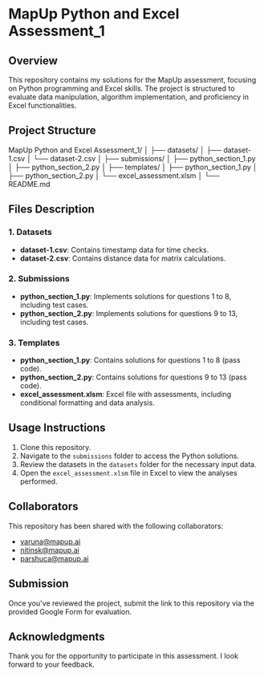 # MapUp Python and Excel Assessment_1

## Overview
This repository contains my solutions for the MapUp assessment, focusing on Python programming and Excel skills. The project is structured to evaluate data manipulation, algorithm implementation, and proficiency in Excel functionalities.

## Project Structure


MapUp Python and Excel Assessment_1/ │ ├── datasets/ │ ├── dataset-1.csv │ └── dataset-2.csv │ ├── submissions/ │ ├── python_section_1.py │ ├── python_section_2.py │ ├── templates/ │ ├── python_section_1.py │ ├── python_section_2.py │ └── excel_assessment.xlsm │ └── README.md



## Files Description

### 1. Datasets
- **dataset-1.csv**: Contains timestamp data for time checks.
- **dataset-2.csv**: Contains distance data for matrix calculations.

### 2. Submissions
- **python_section_1.py**: Implements solutions for questions 1 to 8, including test cases.
- **python_section_2.py**: Implements solutions for questions 9 to 13, including test cases.

### 3. Templates
- **python_section_1.py**: Contains solutions for questions 1 to 8 (pass code).
- **python_section_2.py**: Contains solutions for questions 9 to 13 (pass code).
- **excel_assessment.xlsm**: Excel file with assessments, including conditional formatting and data analysis.

## Usage Instructions
1. Clone this repository.
2. Navigate to the `submissions` folder to access the Python solutions.
3. Review the datasets in the `datasets` folder for the necessary input data.
4. Open the `excel_assessment.xlsm` file in Excel to view the analyses performed.

## Collaborators
This repository has been shared with the following collaborators:
- varuna@mapup.ai
- nitinsk@mapup.ai
- parshuca@mapup.ai

## Submission
Once you've reviewed the project, submit the link to this repository via the provided Google Form for evaluation.

## Acknowledgments
Thank you for the opportunity to participate in this assessment. I look forward to your feedback.

